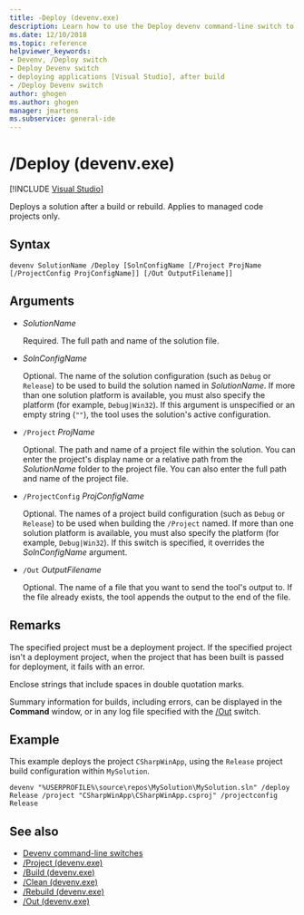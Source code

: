 ```yaml
---
title: -Deploy (devenv.exe)
description: Learn how to use the Deploy devenv command-line switch to deploy a solution after a build or rebuild.
ms.date: 12/10/2018
ms.topic: reference
helpviewer_keywords:
- Devenv, /Deploy switch
- Deploy Devenv switch
- deploying applications [Visual Studio], after build
- /Deploy Devenv switch
author: ghogen
ms.author: ghogen
manager: jmartens
ms.subservice: general-ide
---
```

# /Deploy (devenv.exe)

 [!INCLUDE [Visual Studio](~/includes/applies-to-version/vs-windows-only.md)]

Deploys a solution after a build or rebuild. Applies to managed code projects only.

## Syntax

```shell
devenv SolutionName /Deploy [SolnConfigName [/Project ProjName [/ProjectConfig ProjConfigName]] [/Out OutputFilename]]
```

## Arguments

- *SolutionName*

  Required. The full path and name of the solution file.

- *SolnConfigName*

  Optional. The name of the solution configuration (such as `Debug` or `Release`) to be used to build the solution named in *SolutionName*. If more than one solution platform is available, you must also specify the platform (for example, `Debug|Win32`). If this argument is unspecified or an empty string (`""`), the tool uses the solution's active configuration.

- `/Project` *ProjName*

  Optional. The path and name of a project file within the solution. You can enter the project's display name or a relative path from the *SolutionName* folder to the project file. You can also enter the full path and name of the project file.

- `/ProjectConfig` *ProjConfigName*

  Optional. The names of a project build configuration (such as `Debug` or `Release`) to be used when building the `/Project` named. If more than one solution platform is available, you must also specify the platform (for example, `Debug|Win32`). If this switch is specified, it overrides the *SolnConfigName* argument.

- `/Out` *OutputFilename*

  Optional. The name of a file that you want to send the tool's output to. If the file already exists, the tool appends the output to the end of the file.

## Remarks

The specified project must be a deployment project. If the specified project isn't a deployment project, when the project that has been built is passed for deployment, it fails with an error.

Enclose strings that include spaces in double quotation marks.

Summary information for builds, including errors, can be displayed in the **Command** window, or in any log file specified with the [/Out](out-devenv-exe.md) switch.

## Example

This example deploys the project `CSharpWinApp`, using the `Release` project build configuration within `MySolution`.

```shell
devenv "%USERPROFILE%\source\repos\MySolution\MySolution.sln" /deploy Release /project "CSharpWinApp\CSharpWinApp.csproj" /projectconfig Release
```

## See also

- [Devenv command-line switches](../../ide/reference/devenv-command-line-switches.md)
- [/Project (devenv.exe)](../../ide/reference/project-devenv-exe.md)
- [/Build (devenv.exe)](../../ide/reference/build-devenv-exe.md)
- [/Clean (devenv.exe)](../../ide/reference/clean-devenv-exe.md)
- [/Rebuild (devenv.exe)](../../ide/reference/rebuild-devenv-exe.md)
- [/Out (devenv.exe)](../../ide/reference/out-devenv-exe.md)
